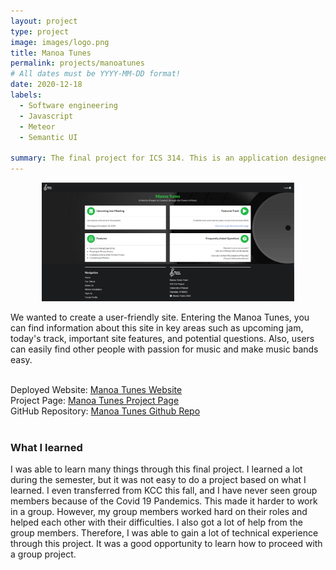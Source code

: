 ```yaml
---
layout: project
type: project
image: images/logo.png
title: Manoa Tunes
permalink: projects/manoatunes
# All dates must be YYYY-MM-DD format!
date: 2020-12-18
labels:
  - Software engineering
  - Javascript
  - Meteor
  - Semantic UI
  
summary: The final project for ICS 314. This is an application designed to help people interested in music to create music bands.
---
```

<p align="center">
<img class="ui image" src="/images/landing.png" width="80%" height="80%"/>
</p>
We wanted to create a user-friendly site. Entering the Manoa Tunes, you can find information about this site in key areas such as upcoming jam, today's track, important site features, and potential questions. Also, users can easily find other people with passion for music and make music bands easy.<br />
<br />


Deployed Website: [Manoa Tunes Website](http://159.65.68.217/) <br />
Project Page: [Manoa Tunes Project Page](https://manoa-tunes.github.io/) <br />
GitHub Repository: [Manoa Tunes Github Repo](https://github.com/manoa-tunes/manoa-tunes) <br /> <br />
                                                                                    
### What I learned
I was able to learn many things through this final project. I learned a lot during the semester, but it was not easy to do a project based on what I learned. I even transferred from KCC this fall, and I have never seen group members because of the Covid 19 Pandemics. This made it harder to work in a group. However, my group members worked hard on their roles and helped each other with their difficulties. I also got a lot of help from the group members. Therefore, I was able to gain a lot of technical experience through this project. It was a good opportunity to learn how to proceed with a group project.
<br />
<br />

